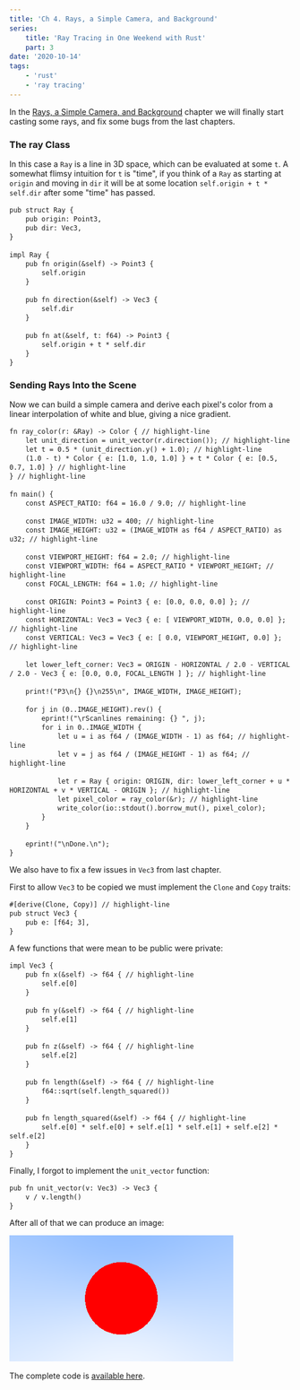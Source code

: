 ```yaml
---
title: 'Ch 4. Rays, a Simple Camera, and Background'
series:
    title: 'Ray Tracing in One Weekend with Rust'
    part: 3
date: '2020-10-14'
tags:
    - 'rust'
    - 'ray tracing'
---
```


In the [Rays, a Simple Camera, and Background](https://raytracing.github.io/books/RayTracingInOneWeekend.html#rays,asimplecamera,andbackground) chapter we will finally start casting some rays, and fix some bugs from the last chapters. 

### The ray Class

In this case a `Ray` is a line in 3D space, which can be evaluated at some `t`.
A somewhat flimsy intuition for `t` is "time", if you think of a `Ray` as starting at `origin` and moving in `dir` it will be at some location `self.origin + t * self.dir` after some "time" has passed.

```rust{numberLines: true}
pub struct Ray {
    pub origin: Point3,
    pub dir: Vec3,
}

impl Ray {
    pub fn origin(&self) -> Point3 {
        self.origin
    }

    pub fn direction(&self) -> Vec3 {
        self.dir
    }

    pub fn at(&self, t: f64) -> Point3 {
        self.origin + t * self.dir
    }
}
```

### Sending Rays Into the Scene

Now we can build a simple camera and derive each pixel's color from a linear interpolation of white and blue, giving a nice gradient.

```rust{numberLines: true}
fn ray_color(r: &Ray) -> Color { // highlight-line
    let unit_direction = unit_vector(r.direction()); // highlight-line
    let t = 0.5 * (unit_direction.y() + 1.0); // highlight-line
    (1.0 - t) * Color { e: [1.0, 1.0, 1.0] } + t * Color { e: [0.5, 0.7, 1.0] } // highlight-line
} // highlight-line

fn main() {
    const ASPECT_RATIO: f64 = 16.0 / 9.0; // highlight-line

    const IMAGE_WIDTH: u32 = 400; // highlight-line
    const IMAGE_HEIGHT: u32 = (IMAGE_WIDTH as f64 / ASPECT_RATIO) as u32; // highlight-line

    const VIEWPORT_HEIGHT: f64 = 2.0; // highlight-line
    const VIEWPORT_WIDTH: f64 = ASPECT_RATIO * VIEWPORT_HEIGHT; // highlight-line
    const FOCAL_LENGTH: f64 = 1.0; // highlight-line

    const ORIGIN: Point3 = Point3 { e: [0.0, 0.0, 0.0] }; // highlight-line
    const HORIZONTAL: Vec3 = Vec3 { e: [ VIEWPORT_WIDTH, 0.0, 0.0] }; // highlight-line
    const VERTICAL: Vec3 = Vec3 { e: [ 0.0, VIEWPORT_HEIGHT, 0.0] }; // highlight-line

    let lower_left_corner: Vec3 = ORIGIN - HORIZONTAL / 2.0 - VERTICAL / 2.0 - Vec3 { e: [0.0, 0.0, FOCAL_LENGTH ] }; // highlight-line

    print!("P3\n{} {}\n255\n", IMAGE_WIDTH, IMAGE_HEIGHT);

    for j in (0..IMAGE_HEIGHT).rev() {
        eprint!("\rScanlines remaining: {} ", j);
        for i in 0..IMAGE_WIDTH {
            let u = i as f64 / (IMAGE_WIDTH - 1) as f64; // highlight-line
            let v = j as f64 / (IMAGE_HEIGHT - 1) as f64; // highlight-line

            let r = Ray { origin: ORIGIN, dir: lower_left_corner + u * HORIZONTAL + v * VERTICAL - ORIGIN }; // highlight-line
            let pixel_color = ray_color(&r); // highlight-line
            write_color(io::stdout().borrow_mut(), pixel_color);
        }
    }

    eprint!("\nDone.\n");
}
```

We also have to fix a few issues in `Vec3` from last chapter.

First to allow `Vec3` to be copied we must implement the `Clone` and `Copy` traits:

```rust{numberLines: true}
#[derive(Clone, Copy)] // highlight-line
pub struct Vec3 {
    pub e: [f64; 3],
}
```

A few functions that were mean to be public were private:

```rust{numberLines: true}
impl Vec3 {
    pub fn x(&self) -> f64 { // highlight-line
        self.e[0]
    }

    pub fn y(&self) -> f64 { // highlight-line
        self.e[1]
    }

    pub fn z(&self) -> f64 { // highlight-line
        self.e[2]
    }

    pub fn length(&self) -> f64 { // highlight-line
        f64::sqrt(self.length_squared())
    }

    pub fn length_squared(&self) -> f64 { // highlight-line
        self.e[0] * self.e[0] + self.e[1] * self.e[1] + self.e[2] * self.e[2]
    }
}
```

Finally, I forgot to implement the `unit_vector` function:

```rust{numberLines: true}
pub fn unit_vector(v: Vec3) -> Vec3 {
    v / v.length()
}
```

After all of that we can produce an image:

![A blue-to-white gradient depending on ray Y coordinate ](./image.png "A blue-to-white gradient depending on ray Y coordinate")

The complete code is [available here](https://github.com/austindoupnik/ray-tracing-in-one-weekend-with-rust/tree/v0.0.1-chapter.4).
